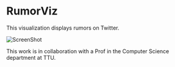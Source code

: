 # RumorViz
This visualization displays rumors on Twitter.

![ScreenShot]()

This work is in collaboration with a Prof in the Computer Science department at TTU.
